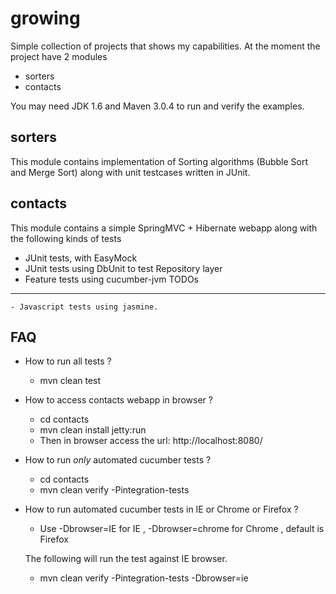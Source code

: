 growing
=======

Simple collection of projects that shows my capabilities. At the moment the project have 2 modules
 - sorters
 - contacts

 You may need JDK 1.6 and Maven 3.0.4 to run and verify the examples.

sorters
--------
 This module contains implementation of Sorting algorithms (Bubble Sort and Merge Sort) along with unit testcases written in JUnit.

contacts
--------
 This module contains a simple SpringMVC + Hibernate webapp along with the following kinds of tests
   - JUnit tests, with EasyMock
   - JUnit tests using DbUnit to test Repository layer
   - Feature tests using cucumber-jvm
 TODOs
 -----
    - Javascript tests using jasmine.

FAQ
----
 - How to run all tests ?
   - mvn clean test

 - How to access contacts webapp in browser ?
    - cd contacts
    - mvn clean install jetty:run
    - Then in browser access the url: http://localhost:8080/

 - How to run *only* automated cucumber tests ?
   -  cd contacts
   - mvn clean verify -Pintegration-tests

 - How to run automated cucumber tests in IE or Chrome or Firefox ?
   - Use -Dbrowser=IE for IE  , -Dbrowser=chrome for Chrome , default is Firefox

   The following will run the test against IE browser.
   - mvn clean verify -Pintegration-tests -Dbrowser=ie

